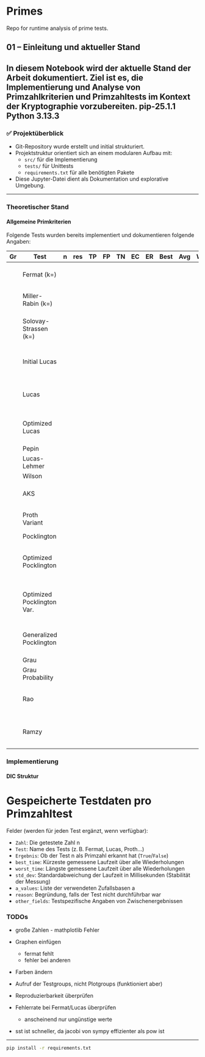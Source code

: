 # Primes

Repo for runtime analysis of prime tests.

## 01 – Einleitung und aktueller Stand

In diesem Notebook wird der aktuelle Stand der Arbeit dokumentiert. Ziel ist es, die Implementierung und Analyse von Primzahlkriterien und Primzahltests im Kontext der Kryptographie vorzubereiten.
pip-25.1.1
Python 3.13.3
---

### ✅ Projektüberblick

- Git-Repository wurde erstellt und initial strukturiert.
- Projektstruktur orientiert sich an einem modularen Aufbau mit:
  - `src/` für die Implementierung
  - `tests/` für Unittests
  - `requirements.txt` für alle benötigten Pakete
- Diese Jupyter-Datei dient als Dokumentation und explorative Umgebung.



---

### Theoretischer Stand

#### Allgemeine Primkriterien
Folgende Tests wurden bereits implementiert und dokumentieren folgende Angaben:

| Gr | Test                        | n   | res | TP | FP  | TN  | EC | ER  | Best  | Avg   | Worst | Std  | a_values                             | Other_fields                                      | Reason |
|----|-----------------------------|-----|-----|----|-----|-----|----|-----|-------|-------|-------|------|--------------------------------------|--------------------------------------------------|--------|
|    | Fermat (k=)                 |     |     |    |     |     |    |     |       |       |       |      | [(a1, result), (...)]                |                                                  |        |
|    | Miller-Rabin (k=)           |     |     |    |     |     |    |     |       |       |       |      | [(a1, result), (...)]                |                                                  |        |
|    | Solovay-Strassen (k=)       |     |     |    |     |     |    |     |       |       |       |      | [(a1, cond1, cond2), (...)]          |                                                  |        |
|    | Initial Lucas               |     |     |    |     |     |    |     |       |       |       |      | [(a1, cond1, cond2), (...)]          |                                                  |        |
|    | Lucas                       |     |     |    |     |     |    |     |       |       |       |      | [(a1, cond1, cond2), (...)]          |                                                  |        |
|    | Optimized Lucas             |     |     |    |     |     |    |     |       |       |       |      | {q1: (a1, cond1, cond2), q2: (...)}  |                                                  |        |
|    | Pepin                       |     |     |    |     |     |    |     |       |       |       |      |                                      |                                                  |        |
|    | Lucas-Lehmer                |     |     |    |     |     |    |     |       |       |       |      |                                      | [p, sequence, S]                                 |        |
|    | Wilson                      |     |     |    |     |     |    |     |       |       |       |      |                                      |                                                  |        |
|    | AKS                         |     |     |    |     |     |    |     |       |       |       |      |                                      | [initial_check, find_r, prime_divisor_check, polynomial_check] |        |
|    | Proth Variant               |     |     |    |     |     |    |     |       |       |       |      | [(a_1, result), (...)]               |                                                  |        |
|    | Pocklington                 |     |     |    |     |     |    |     |       |       |       |      |                                      |                                                  |        |
|    | Optimized Pocklington       |     |     |    |     |     |    |     |       |       |       |      | {q1: (a_1, cond1, cond2), q2: (...)} |                                                  |        |
|    | Optimized Pocklington Var.  |     |     |    |     |     |    |     |       |       |       |      | {q1: (a_1, cond1, cond2), q2: (...)} | [b, pow(b, (n - 1) // F, n)]                     |        |
|    | Generalized Pocklington     |     |     |    |     |     |    |     |       |       |       |      | [(a1, cond1, cond2), (...)]          | [K, p, n]                                        |        |
|    | Grau                        |     |     |    |     |     |    |     |       |       |       |      | [a1]                                 | [K, p, n, phi]                                   |        |
|    | Grau Probability            |     |     |    |     |     |    |     |       |       |       |      | [a1]                                 | [K, p, n, phi, j]                                |        |
|    | Rao                         |     |     |    |     |     |    |     |       |       |       |      | [(a1, cond1, cond2), (...)]          | [p, 2, n_exp]                                    |        |
|    | Ramzy                       |     |     |    |     |     |    |     |       |       |       |      | [(a1, cond1, cond2), (...)]          | [K, p, n_exp]                                    |        |



### Implementierung
#### DIC Struktur
# Gespeicherte Testdaten pro Primzahltest

Felder (werden für jeden Test ergänzt, wenn verfügbar):
- `Zahl`: Die getestete Zahl n
- `Test`: Name des Tests (z. B. Fermat, Lucas, Proth…)
- `Ergebnis`: Ob der Test n als Primzahl erkannt hat (`True`/`False`)
- `best_time`:	Kürzeste gemessene Laufzeit über alle Wiederholungen
- `worst_time`:	Längste gemessene Laufzeit über alle Wiederholungen
- `std_dev`:	Standardabweichung der Laufzeit in Millisekunden (Stabilität der Messung)
- `a_values`: Liste der verwendeten Zufallsbasen a
- `reason`: Begründung, falls der Test nicht durchführbar war
- `other_fields`: Testspezifische Angaben von Zwischenergebnissen


### TODOs
- große Zahlen - mathplotlib Fehler
- Graphen einfügen
  - fermat fehlt
  - fehler bei anderen
- Farben ändern
- Aufruf der Testgroups, nicht Plotgroups (funktioniert aber)


- Reproduzierbarkeit überprüfen
- Fehlerrate bei Fermat/Lucas überprüfen
  - anscheinend nur ungünstige werte 
- sst ist schneller, da jacobi von sympy effizienter als pow ist

---

```bash
pip install -r requirements.txt

